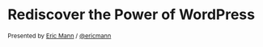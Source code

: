 
# Rediscover the Power of WordPress

<p>
	<small>Presented by <a href="https://eamann.com">Eric Mann</a> / <a href="https://twitter.com/ericmann">@ericmann</a></small>
</p>
